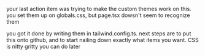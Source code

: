 your last action item was trying to make the custom themes work on this.
you set them up on globals.css, but page.tsx dowsn't seem to recognize them

you got it done by writing them in tailwind.config.ts. next steps are to put this onto github, and to start nailing down exactly what items you want. CSS is nitty gritty you can do later
